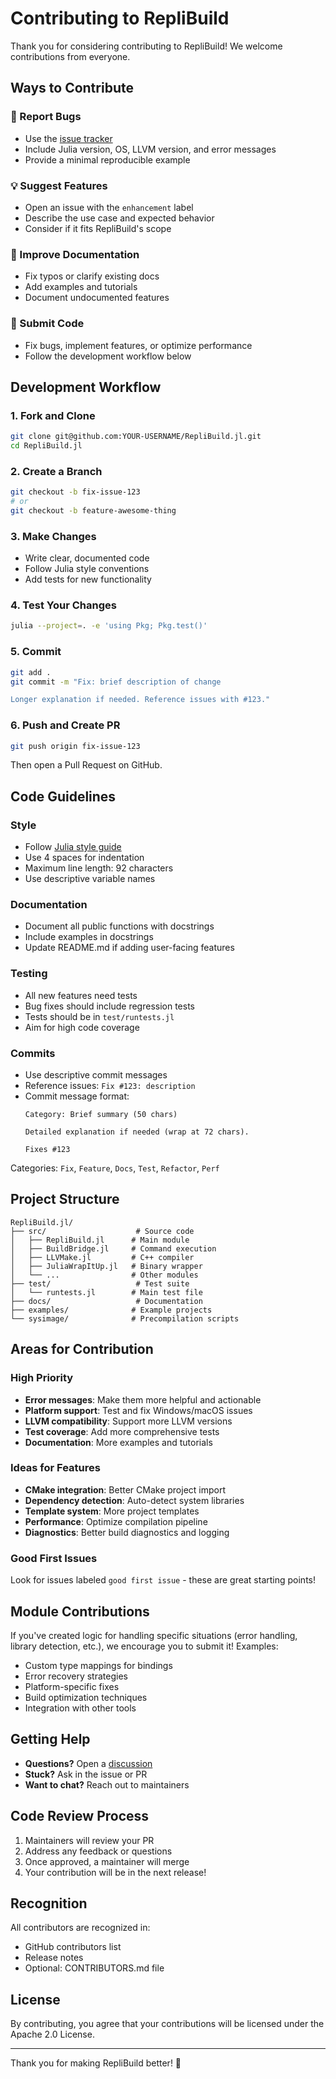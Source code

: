 # Contributing to RepliBuild

Thank you for considering contributing to RepliBuild! We welcome contributions from everyone.

## Ways to Contribute

### 🐛 Report Bugs
- Use the [issue tracker](https://github.com/obsidianjulua/RepliBuild.jl/issues)
- Include Julia version, OS, LLVM version, and error messages
- Provide a minimal reproducible example

### 💡 Suggest Features
- Open an issue with the `enhancement` label
- Describe the use case and expected behavior
- Consider if it fits RepliBuild's scope

### 📝 Improve Documentation
- Fix typos or clarify existing docs
- Add examples and tutorials
- Document undocumented features

### 🔧 Submit Code
- Fix bugs, implement features, or optimize performance
- Follow the development workflow below

## Development Workflow

### 1. Fork and Clone
```bash
git clone git@github.com:YOUR-USERNAME/RepliBuild.jl.git
cd RepliBuild.jl
```

### 2. Create a Branch
```bash
git checkout -b fix-issue-123
# or
git checkout -b feature-awesome-thing
```

### 3. Make Changes
- Write clear, documented code
- Follow Julia style conventions
- Add tests for new functionality

### 4. Test Your Changes
```bash
julia --project=. -e 'using Pkg; Pkg.test()'
```

### 5. Commit
```bash
git add .
git commit -m "Fix: brief description of change

Longer explanation if needed. Reference issues with #123."
```

### 6. Push and Create PR
```bash
git push origin fix-issue-123
```
Then open a Pull Request on GitHub.

## Code Guidelines

### Style
- Follow [Julia style guide](https://docs.julialang.org/en/v1/manual/style-guide/)
- Use 4 spaces for indentation
- Maximum line length: 92 characters
- Use descriptive variable names

### Documentation
- Document all public functions with docstrings
- Include examples in docstrings
- Update README.md if adding user-facing features

### Testing
- All new features need tests
- Bug fixes should include regression tests
- Tests should be in `test/runtests.jl`
- Aim for high code coverage

### Commits
- Use descriptive commit messages
- Reference issues: `Fix #123: description`
- Commit message format:
  ```
  Category: Brief summary (50 chars)

  Detailed explanation if needed (wrap at 72 chars).

  Fixes #123
  ```

Categories: `Fix`, `Feature`, `Docs`, `Test`, `Refactor`, `Perf`

## Project Structure

```
RepliBuild.jl/
├── src/                    # Source code
│   ├── RepliBuild.jl      # Main module
│   ├── BuildBridge.jl     # Command execution
│   ├── LLVMake.jl         # C++ compiler
│   ├── JuliaWrapItUp.jl   # Binary wrapper
│   └── ...                # Other modules
├── test/                   # Test suite
│   └── runtests.jl        # Main test file
├── docs/                   # Documentation
├── examples/              # Example projects
└── sysimage/              # Precompilation scripts
```

## Areas for Contribution

### High Priority
- **Error messages**: Make them more helpful and actionable
- **Platform support**: Test and fix Windows/macOS issues
- **LLVM compatibility**: Support more LLVM versions
- **Test coverage**: Add more comprehensive tests
- **Documentation**: More examples and tutorials

### Ideas for Features
- **CMake integration**: Better CMake project import
- **Dependency detection**: Auto-detect system libraries
- **Template system**: More project templates
- **Performance**: Optimize compilation pipeline
- **Diagnostics**: Better build diagnostics and logging

### Good First Issues
Look for issues labeled `good first issue` - these are great starting points!

## Module Contributions

If you've created logic for handling specific situations (error handling, library detection, etc.), we encourage you to submit it! Examples:

- Custom type mappings for bindings
- Error recovery strategies
- Platform-specific fixes
- Build optimization techniques
- Integration with other tools

## Getting Help

- **Questions?** Open a [discussion](https://github.com/obsidianjulua/RepliBuild.jl/discussions)
- **Stuck?** Ask in the issue or PR
- **Want to chat?** Reach out to maintainers

## Code Review Process

1. Maintainers will review your PR
2. Address any feedback or questions
3. Once approved, a maintainer will merge
4. Your contribution will be in the next release!

## Recognition

All contributors are recognized in:
- GitHub contributors list
- Release notes
- Optional: CONTRIBUTORS.md file

## License

By contributing, you agree that your contributions will be licensed under the Apache 2.0 License.

---

Thank you for making RepliBuild better! 🚀

